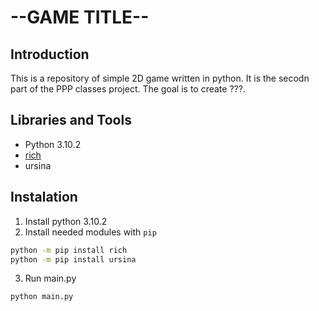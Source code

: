 # --GAME TITLE--


## Introduction

This is a repository of simple 2D game written in python.
It is the secodn part of the PPP classes project.
The goal is to create ???.

## Libraries and Tools

* Python 3.10.2
* [rich](https://github.com/Textualize/rich)
* ursina

## Instalation

1. Install python 3.10.2
2. Install needed modules with `pip`

```sh
python -m pip install rich
python -m pip install ursina
```

3. Run main.py

```sh
python main.py
```
